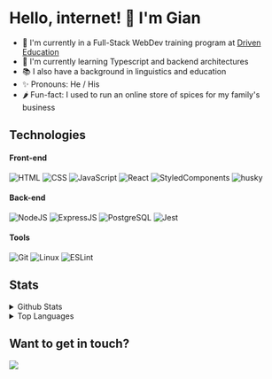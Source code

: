 # **Hello, internet! 👋 I'm Gian**

- 🔭 I'm currently in a Full-Stack WebDev training program at [Driven Education](https://www.driven.com.br/#sobre-nos)
- 🧪 I'm currently learning Typescript and backend architectures
- 📚 I also have a background in linguistics and education
- ✨ Pronouns: He / His
- 🌶️ Fun-fact: I used to run an online store of spices for my family's business


## Technologies 

#### **Front-end**

![HTML](https://img.shields.io/badge/HTML5-E34F26?style=flat-square&logo=html5&logoColor=white) 
![CSS](https://img.shields.io/badge/CSS3-1572B6?style=flat-square&logo=css3&logoColor=white)
![JavaScript](https://img.shields.io/badge/JavaScript-F7DF1E?style=flat-square&logo=javascript&logoColor=black)
![React](https://img.shields.io/badge/React-20232A?style=flat-square&logo=react&logoColor=61DAFB)
![StyledComponents](https://img.shields.io/badge/Styled--Components-DB7093?style=flat-square&logo=styled-components&logoColor=white)
![husky](https://img.shields.io/badge/Cypress-182534?style=flat-square)

#### **Back-end**

![NodeJS](https://img.shields.io/badge/Node.js-43853D?style=flat-square&logo=node.js&logoColor=white)
![ExpressJS](https://img.shields.io/badge/Express.js-404D59?style=flat-square&logo=express&logoColor=white)
![PostgreSQL](https://img.shields.io/badge/PostgreSQL-316192?style=flat-square&logo=postgresql&logoColor=white)
![Jest](https://img.shields.io/badge/Jest-C21325?style=flat-square&logo=jest&logoColor=white)


#### **Tools**

![Git](https://img.shields.io/badge/Git-F05032?style=flat-square&logo=git&logoColor=white)
![Linux](https://img.shields.io/badge/Linux-4EAA25?style=flat-square&logo=linux&logoColor=white)
![ESLint](https://img.shields.io/badge/ESLint-7c7ce9?style=flat-square&logo=ESLint)

## Stats
<details>
  <summary>Github Stats</summary>
 
  </br>
  
![Gian's GitHub stats](https://github-readme-stats.vercel.app/api?username=giancarvalho&show_icons=true&theme=synthwave&count_private=true&hide=stars,issues)
  
 </details>
 <details>
  <summary>Top Languages</summary>
    </br>
    
  [![Top Languages](https://github-readme-stats.vercel.app/api/top-langs/?username=giancarvalho&layout=compact&show_icons=true&theme=synthwave&count_private=true&hide=stars,issues)](https://github.com/anuraghazra/github-readme-stats)
  
 </details>


## Want to get in touch?

[<img src="https://img.shields.io/badge/LinkedIn-0077B5?style=for-the-badge&logo=linkedin&logoColor=white" />](https://www.linkedin.com/in/gian-carvalho-b56725222/?locale=en_US)
